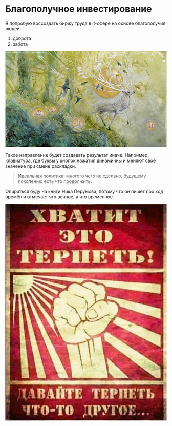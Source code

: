 # Благополучное инвестирование

Я попробую воссоздать биржу труда в it-сфере на основе благополучия людей:
1. доброта
2. забота

![](./Картинки/deer.jpg)

Такое направление будет создавать результат иначе. Например, клавиатура, где буквы у кнопок нажатия динамичны и меняют своё значение при смене раскладки.

> Идеальная политика: многого чего не сделано, будущему поколению есть что продолжить.

Опираться буду на книги Ника Перумова, потому что он пишет про ход времён и отмечает что вечное, а что временное.

![](./Картинки/hvatit.jpg)


